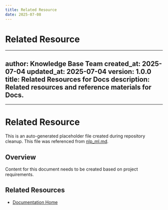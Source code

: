 ```yaml
---
title: Related Resource
date: 2025-07-08
---
```


# Related Resource

---
author: Knowledge Base Team
created_at: 2025-07-04
updated_at: 2025-07-04
version: 1.0.0
title: Related Resources for Docs
description: Related resources and reference materials for Docs.
---

---

# Related Resource

This is an auto-generated placeholder file created during repository cleanup.
This file was referenced from [nlp_ml.md](nlp_ml.md).

## Overview

Content for this document needs to be created based on project requirements.

## Related Resources

- [Documentation Home](../)
